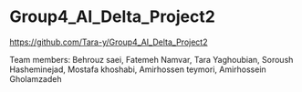 # Group4_AI_Delta_Project2
https://github.com/Tara-y/Group4_AI_Delta_Project2

Team members: Behrouz saei, Fatemeh Namvar, Tara Yaghoubian, Soroush Hasheminejad, Mostafa khoshabi, Amirhossen teymori, Amirhossein Gholamzadeh
